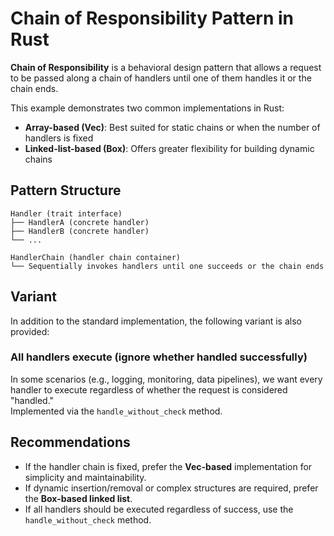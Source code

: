 # Chain of Responsibility Pattern in Rust

**Chain of Responsibility** is a behavioral design pattern that allows a request to be passed along a chain of handlers until one of them handles it or the chain ends.

This example demonstrates two common implementations in Rust:

- **Array-based (Vec)**: Best suited for static chains or when the number of handlers is fixed  
- **Linked-list-based (Box)**: Offers greater flexibility for building dynamic chains

## Pattern Structure

```
Handler (trait interface)
├── HandlerA (concrete handler)
├── HandlerB (concrete handler)
└── ...

HandlerChain (handler chain container)
└── Sequentially invokes handlers until one succeeds or the chain ends
```

## Variant

In addition to the standard implementation, the following variant is also provided:

### All handlers execute (ignore whether handled successfully)

In some scenarios (e.g., logging, monitoring, data pipelines), we want every handler to execute regardless of whether the request is considered "handled."  
Implemented via the `handle_without_check` method.

## Recommendations

- If the handler chain is fixed, prefer the **Vec-based** implementation for simplicity and maintainability.
- If dynamic insertion/removal or complex structures are required, prefer the **Box-based linked list**.
- If all handlers should be executed regardless of success, use the `handle_without_check` method.